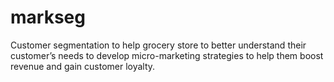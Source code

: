 # markseg
Customer segmentation to help grocery store to better understand their customer’s needs to develop micro-marketing strategies to help them boost revenue and gain customer loyalty.
